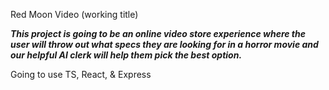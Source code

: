  Red Moon Video (working title)

***This project is going to be an online video store experience where the user will throw out what specs they are looking for in a horror movie and our helpful AI clerk will help them pick the best option.***

Going to use TS, React, & Express